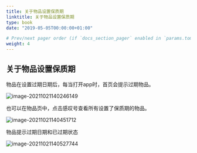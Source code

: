 ```yaml
---
title: 关于物品设置保质期
linktitle: 关于物品设置保质期
type: book
date: "2019-05-05T00:00:00+01:00"

# Prev/next pager order (if `docs_section_pager` enabled in `params.toml`)
weight: 4
---
```


## 关于物品设置保质期

物品在设置过期日期后，每当打开app时，首页会提示过期物品。

![image-20211021140246149](http://inews.gtimg.com/newsapp_ls/0/14093387153/0)

也可以在物品页中，点击感叹号查看所有设置了保质期的物品。

![image-20211021140451712](http://inews.gtimg.com/newsapp_ls/0/14093394755/0)

物品提示过期日期和已过期状态

![image-20211021140527744](http://inews.gtimg.com/newsapp_ls/0/14093397160/0)
